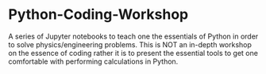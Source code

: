 # Python-Coding-Workshop
A series of Jupyter notebooks to teach one the essentials of Python in order to solve physics/engineering problems. This is NOT an in-depth workshop on the essence of coding rather it is to present the essential tools to get one comfortable with performing calculations in Python. 
